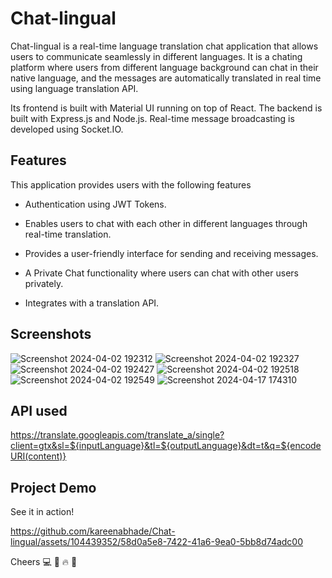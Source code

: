 
# Chat-lingual

Chat-lingual is a real-time language translation chat application that allows users to communicate seamlessly in different languages.
It is a chating platform where users from different language background can chat in their native language, and the messages are automatically translated in real time using language translation API.

Its frontend is built with Material UI running on top of React. The backend is built with Express.js and Node.js. Real-time message broadcasting is developed using Socket.IO.


## Features
This application provides users with the following features

- Authentication using JWT Tokens.

- Enables users to chat with each other in different languages through real-time translation.

- Provides a user-friendly interface for sending and receiving messages.

- A Private Chat functionality where users can chat with other users privately.

- Integrates with a translation API.


## Screenshots
![Screenshot 2024-04-02 192312](https://github.com/kareenabhade/Chat-lingual/assets/104439352/c340a598-56ba-4e7d-b14a-5f76ff81e27b)
![Screenshot 2024-04-02 192327](https://github.com/kareenabhade/Chat-lingual/assets/104439352/dbc84142-bb59-45f5-b973-5d7e997324ad)
![Screenshot 2024-04-02 192427](https://github.com/kareenabhade/Chat-lingual/assets/104439352/10e796d4-faeb-4fe5-893b-39d98a0f428f)
![Screenshot 2024-04-02 192518](https://github.com/kareenabhade/Chat-lingual/assets/104439352/98982e35-6525-4dbe-95e3-d0053779c86e)
![Screenshot 2024-04-02 192549](https://github.com/kareenabhade/Chat-lingual/assets/104439352/107bac4f-136d-4555-ab88-cb498d954751)
![Screenshot 2024-04-17 174310](https://github.com/kareenabhade/Chat-lingual/assets/104439352/e3bd42d5-8810-4f38-a946-fe2d7ff8b17c)


## API used

https://translate.googleapis.com/translate_a/single?client=gtx&sl=${inputLanguage}&tl=${outputLanguage}&dt=t&q=${encodeURI(content)}
## Project Demo
See it in action! 

https://github.com/kareenabhade/Chat-lingual/assets/104439352/58d0a5e8-7422-41a6-9ea0-5bb8d74adc00

Cheers 💻 🍺 🔥 🙌
